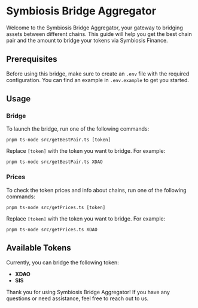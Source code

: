 # Symbiosis Bridge Aggregator

Welcome to the Symbiosis Bridge Aggregator, your gateway to bridging assets between different chains. This guide will help you get the best chain pair and the amount to bridge your tokens via Symbiosis Finance.

## Prerequisites

Before using this bridge, make sure to create an `.env` file with the required configuration. You can find an example in `.env.example` to get you started.

## Usage


### Bridge

To launch the bridge, run one of the following commands:


```
pnpm ts-node src/getBestPair.ts [token]
```

Replace `[token]` with the token you want to bridge. For example:

```
pnpm ts-node src/getBestPair.ts XDAO
```

### Prices

To check the token prices and info about chains, run one of the following commands:


```
pnpm ts-node src/getPrices.ts [token]
```

Replace `[token]` with the token you want to bridge. For example:

```
pnpm ts-node src/getPrices.ts XDAO
```

## Available Tokens

Currently, you can bridge the following token:

- **XDAO**
- **SIS**


Thank you for using Symbiosis Bridge Aggregator! If you have any questions or need assistance, feel free to reach out to us.
